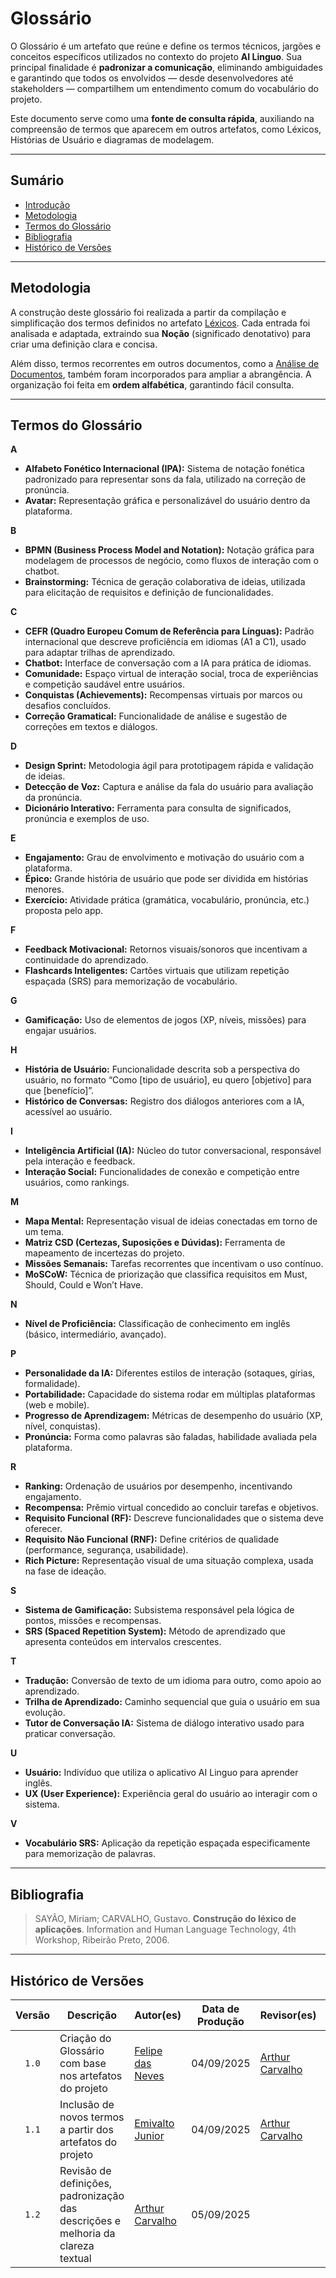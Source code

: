 # Glossário

O Glossário é um artefato que reúne e define os termos técnicos, jargões e conceitos específicos utilizados no contexto do projeto **AI Linguo**. Sua principal finalidade é **padronizar a comunicação**, eliminando ambiguidades e garantindo que todos os envolvidos — desde desenvolvedores até stakeholders — compartilhem um entendimento comum do vocabulário do projeto.

Este documento serve como uma **fonte de consulta rápida**, auxiliando na compreensão de termos que aparecem em outros artefatos, como Léxicos, Histórias de Usuário e diagramas de modelagem.

---

## Sumário

- [Introdução](#introdução)
- [Metodologia](#metodologia)
- [Termos do Glossário](#termos-do-glossário)
- [Bibliografia](#bibliografia)
- [Histórico de Versões](#histórico-de-versões)

---

## Metodologia

A construção deste glossário foi realizada a partir da compilação e simplificação dos termos definidos no artefato [Léxicos](./lexicos.md). Cada entrada foi analisada e adaptada, extraindo sua **Noção** (significado denotativo) para criar uma definição clara e concisa.

Além disso, termos recorrentes em outros documentos, como a [Análise de Documentos](./analiseDeDocumentos.md), também foram incorporados para ampliar a abrangência. A organização foi feita em **ordem alfabética**, garantindo fácil consulta.

---

## Termos do Glossário

**A**  
- **Alfabeto Fonético Internacional (IPA):** Sistema de notação fonética padronizado para representar sons da fala, utilizado na correção de pronúncia.  
- **Avatar:** Representação gráfica e personalizável do usuário dentro da plataforma.  

**B**  
- **BPMN (Business Process Model and Notation):** Notação gráfica para modelagem de processos de negócio, como fluxos de interação com o chatbot.  
- **Brainstorming:** Técnica de geração colaborativa de ideias, utilizada para elicitação de requisitos e definição de funcionalidades.  

**C**  
- **CEFR (Quadro Europeu Comum de Referência para Línguas):** Padrão internacional que descreve proficiência em idiomas (A1 a C1), usado para adaptar trilhas de aprendizado.  
- **Chatbot:** Interface de conversação com a IA para prática de idiomas.  
- **Comunidade:** Espaço virtual de interação social, troca de experiências e competição saudável entre usuários.  
- **Conquistas (Achievements):** Recompensas virtuais por marcos ou desafios concluídos.  
- **Correção Gramatical:** Funcionalidade de análise e sugestão de correções em textos e diálogos.  

**D**  
- **Design Sprint:** Metodologia ágil para prototipagem rápida e validação de ideias.  
- **Detecção de Voz:** Captura e análise da fala do usuário para avaliação da pronúncia.  
- **Dicionário Interativo:** Ferramenta para consulta de significados, pronúncia e exemplos de uso.  

**E**  
- **Engajamento:** Grau de envolvimento e motivação do usuário com a plataforma.  
- **Épico:** Grande história de usuário que pode ser dividida em histórias menores.  
- **Exercício:** Atividade prática (gramática, vocabulário, pronúncia, etc.) proposta pelo app.  

**F**  
- **Feedback Motivacional:** Retornos visuais/sonoros que incentivam a continuidade do aprendizado.  
- **Flashcards Inteligentes:** Cartões virtuais que utilizam repetição espaçada (SRS) para memorização de vocabulário.  

**G**  
- **Gamificação:** Uso de elementos de jogos (XP, níveis, missões) para engajar usuários.  

**H**  
- **História de Usuário:** Funcionalidade descrita sob a perspectiva do usuário, no formato “Como [tipo de usuário], eu quero [objetivo] para que [benefício]”.  
- **Histórico de Conversas:** Registro dos diálogos anteriores com a IA, acessível ao usuário.  

**I**  
- **Inteligência Artificial (IA):** Núcleo do tutor conversacional, responsável pela interação e feedback.  
- **Interação Social:** Funcionalidades de conexão e competição entre usuários, como rankings.  

**M**  
- **Mapa Mental:** Representação visual de ideias conectadas em torno de um tema.  
- **Matriz CSD (Certezas, Suposições e Dúvidas):** Ferramenta de mapeamento de incertezas do projeto.  
- **Missões Semanais:** Tarefas recorrentes que incentivam o uso contínuo.  
- **MoSCoW:** Técnica de priorização que classifica requisitos em Must, Should, Could e Won’t Have.  

**N**  
- **Nível de Proficiência:** Classificação de conhecimento em inglês (básico, intermediário, avançado).  

**P**  
- **Personalidade da IA:** Diferentes estilos de interação (sotaques, gírias, formalidade).  
- **Portabilidade:** Capacidade do sistema rodar em múltiplas plataformas (web e mobile).  
- **Progresso de Aprendizagem:** Métricas de desempenho do usuário (XP, nível, conquistas).  
- **Pronúncia:** Forma como palavras são faladas, habilidade avaliada pela plataforma.  

**R**  
- **Ranking:** Ordenação de usuários por desempenho, incentivando engajamento.  
- **Recompensa:** Prêmio virtual concedido ao concluir tarefas e objetivos.  
- **Requisito Funcional (RF):** Descreve funcionalidades que o sistema deve oferecer.  
- **Requisito Não Funcional (RNF):** Define critérios de qualidade (performance, segurança, usabilidade).  
- **Rich Picture:** Representação visual de uma situação complexa, usada na fase de ideação.  

**S**  
- **Sistema de Gamificação:** Subsistema responsável pela lógica de pontos, missões e recompensas.  
- **SRS (Spaced Repetition System):** Método de aprendizado que apresenta conteúdos em intervalos crescentes.  

**T**  
- **Tradução:** Conversão de texto de um idioma para outro, como apoio ao aprendizado.  
- **Trilha de Aprendizado:** Caminho sequencial que guia o usuário em sua evolução.  
- **Tutor de Conversação IA:** Sistema de diálogo interativo usado para praticar conversação.  

**U**  
- **Usuário:** Indivíduo que utiliza o aplicativo AI Linguo para aprender inglês.  
- **UX (User Experience):** Experiência geral do usuário ao interagir com o sistema.  

**V**  
- **Vocabulário SRS:** Aplicação da repetição espaçada especificamente para memorização de palavras.  

---

## Bibliografia

> SAYÃO, Miriam; CARVALHO, Gustavo. **Construção do léxico de aplicações**. Information and Human Language Technology, 4th Workshop, Ribeirão Preto, 2006.  

---

## Histórico de Versões

| Versão | Descrição | Autor(es) | Data de Produção | Revisor(es) | Data de Revisão | Incremento do Revisor |
| :----: | --------- | --------- | :--------------: | ----------- | :-------------: | :-------------------: |
| `1.0`  | Criação do Glossário com base nos artefatos do projeto | [Felipe das Neves](https://github.com/FelipeFreire-gf) | 04/09/2025 | [Arthur Carvalho](https://github.com/arthurlleite) | 04/09/2025 | Ajustes estruturais iniciais |
| `1.1`  | Inclusão de novos termos a partir dos artefatos do projeto | [Emivalto Junior](https://github.com/EmivaltoJrr) | 04/09/2025 | [Arthur Carvalho](https://github.com/arthurlleite) | 04/09/2025 | Expansão e refinamento conceitual |
| `1.2`  | Revisão de definições, padronização das descrições e melhoria da clareza textual | [Arthur Carvalho](https://github.com/arthurlleite) | 05/09/2025 | | | |
